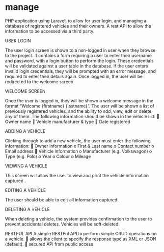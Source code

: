 # manage
PHP application using Laravel, to allow for user login, and managing a database of registered vehicles and
their owners.
A rest API to allow the information to be accessed via a third party.

USER LOGIN

The user login screen is shown to a non-logged in user when they browse to the project. It contains a
form requiring a user to enter their username and password, with a login button to perform the login. These
credentials will be validated against a user table in the database.
If the user enters invalid login credentials, they will be prompted with an error message, and required to enter
their details again.
Once logged in, the user will be redirected to the welcome screen.

WELCOME SCREEN

Once the user is logged in, they will be shown a welcome message in the format “Welcome {firstname}
{lastname}”.
The user will be shown a list of previously registered vehicles, and the ability to add, view, edit or delete any of
them.
The following information should be shown in the vehicle list:
   Owner name
   Vehicle manufacturer & type
   Date registered
  
ADDING A VEHICLE

Clicking through to add a new vehicle, the user must enter the following information:
 Owner Information
  o First & Last name
  o Contact number
  o Email address
 Vehicle Information
  o Manufacturer (e.g. Volkswagon)
  o Type (e.g. Polo)
  o Year
  o Colour
  o Mileage
  
  VIEWING A VEHICLE
  
This screen will allow the user to view and print the vehicle information captured .

EDITING A VEHICLE

The user should be able to edit all information captured.

DELETING A VEHICLE

When deleting a vehicle, the system provides confirmation to the user to prevent accidental deletes.
Vehicles will be soft-deleted.
 
RESTFUL API 
A simple RESTFul API to perform simple CRUD operations on a vehicle.
   allows the client to specify the response type as XML or JSON (default).
   secured API from public access
  
  
